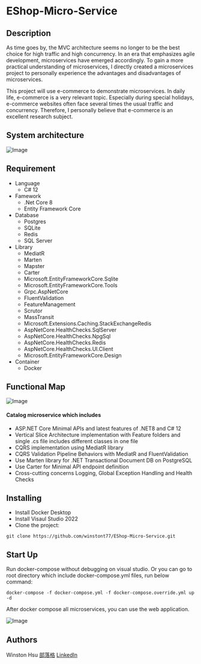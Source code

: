 # EShop-Micro-Service

## Description

As time goes by, the MVC architecture seems no longer to be the best choice for high traffic and high concurrency. In an era that emphasizes agile development, microservices have emerged accordingly. To gain a more practical understanding of microservices, I directly created a microservices project to personally experience the advantages and disadvantages of microservices.

This project will use e-commerce to demonstrate microservices. In daily life, e-commerce is a very relevant topic. Especially during special holidays, e-commerce websites often face several times the usual traffic and concurrency. Therefore, I personally believe that e-commerce is an excellent research subject.


## System architecture

![Image](https://i.imgur.com/OsYwVKo.png)

## Requirement

- Language
  - C# 12
- Famework
  - .Net Core 8
  - Entity Framework Core
- Database
  - Postgres
  - SQLite
  - Redis
  - SQL Server
- Library
  - MediatR
  - Marten
  - Mapster
  - Carter
  - Microsoft.EntityFrameworkCore.Sqlite
  - Microsoft.EntityFrameworkCore.Tools
  - Grpc.AspNetCore
  - FluentValidation
  - FeatureManagement
  - Scrutor
  - MassTransit
  - Microsoft.Extensions.Caching.StackExchangeRedis
  - AspNetCore.HealthChecks.SqlServer
  - AspNetCore.HealthChecks.NpgSql
  - AspNetCore.HealthChecks.Redis
  - AspNetCore.HealthChecks.UI.Client
  - Microsoft.EntityFrameworkCore.Design
- Container
  - Docker

## Functional Map

![Image](https://i.imgur.com/kaPvjqa.png)

#### Catalog microservice which includes 
* ASP.NET Core Minimal APIs and latest features of .NET8 and C# 12
* Vertical Slice Architecture implementation with Feature folders and single .cs file includes different classes in one file
* CQRS implementation using MediatR library
* CQRS Validation Pipeline Behaviors with MediatR and FluentValidation
* Use Marten library for .NET Transactional Document DB on PostgreSQL
* Use Carter for Minimal API endpoint definition
* Cross-cutting concerns Logging, Global Exception Handling and Health Checks

## Installing

* Install Docker Desktop
* Install Visaul Studio 2022
* Clone the project:
```
git clone https://github.com/winstont77/EShop-Micro-Service.git
```

## Start Up


Run docker-compose without debugging on visual studio. Or you can go to root directory which include docker-compose.yml files, run below command:
```
docker-compose -f docker-compose.yml -f docker-compose.override.yml up -d
```

After docker compose all microservices, you can use the web application.

![Image](https://i.imgur.com/kjd91p1.png)

## Authors

Winston Hsu
[部落格](https://chi-keke.github.io/)
[LinkedIn](https://www.linkedin.com/in/winston-syu-a90a8b214/)
